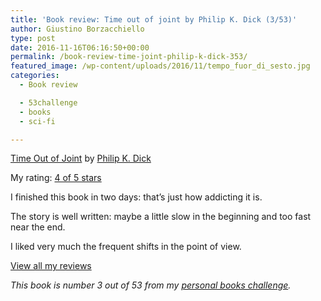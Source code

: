 ```yaml
---
title: 'Book review: Time out of joint by Philip K. Dick (3/53)'
author: Giustino Borzacchiello
type: post
date: 2016-11-16T06:16:50+00:00
permalink: /book-review-time-joint-philip-k-dick-353/
featured_image: /wp-content/uploads/2016/11/tempo_fuor_di_sesto.jpg
categories:
  - Book review

  - 53challenge
  - books
  - sci-fi

---
```

[Time Out of Joint][1] by [Philip K. Dick][2]

My rating: [4 of 5 stars][3]

I finished this book in two days: that&#8217;s just how addicting it is.

The story is well written: maybe a little slow in the beginning and too fast near the end.

I liked very much the frequent shifts in the point of view.

[View all my reviews][4]

_This book is number 3 out of 53 from my [personal books challenge][5]._

 [1]: https://www.goodreads.com/book/show/698034.Time_Out_of_Joint
 [2]: https://www.goodreads.com/author/show/4764.Philip_K_Dick
 [3]: https://www.goodreads.com/review/show/1810540730
 [4]: https://www.goodreads.com/review/list/8223947-giustino-borzacchiello
 [5]: http://giustino.blog/one-year-53-books-personal-challenge/
